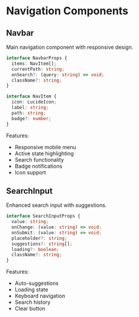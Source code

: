 # Navigation Components

## Navbar
Main navigation component with responsive design.

```typescript
interface NavbarProps {
  items: NavItem[];
  currentPath: string;
  onSearch?: (query: string) => void;
  className?: string;
}

interface NavItem {
  icon: LucideIcon;
  label: string;
  path: string;
  badge?: number;
}
```

Features:
- Responsive mobile menu
- Active state highlighting
- Search functionality
- Badge notifications
- Icon support

## SearchInput
Enhanced search input with suggestions.

```typescript
interface SearchInputProps {
  value: string;
  onChange: (value: string) => void;
  onSubmit: (value: string) => void;
  placeholder?: string;
  suggestions?: string[];
  loading?: boolean;
  className?: string;
}
```

Features:
- Auto-suggestions
- Loading state
- Keyboard navigation
- Search history
- Clear button